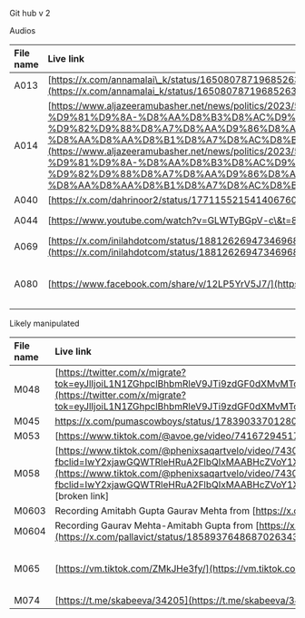 Git hub v 2

Audios

| File name | Live link | Archived link |
| :---- | :---- | :---- |
| A013 | [https://x.com/annamalai\_k/status/1650807871968526337?s=20](https://x.com/annamalai_k/status/1650807871968526337?s=20)  | [https://archive.ph/E8AXv](https://archive.ph/E8AXv)  |
| A014 | [https://www.aljazeeramubasher.net/news/politics/2023/5/22/%D8%AD%D9%85%D9%8A%D8%AF%D8%AA%D9%8A-%D9%81%D9%8A-%D8%AA%D8%B3%D8%AC%D9%8A%D9%84-%D8%B5%D9%88%D8%AA%D9%8A-%D9%82%D9%88%D8%A7%D8%AA%D9%86%D8%A7-%D9%84%D9%86-%D8%AA%D8%AA%D8%B1%D8%A7%D8%AC%D8%B9](https://www.aljazeeramubasher.net/news/politics/2023/5/22/%D8%AD%D9%85%D9%8A%D8%AF%D8%AA%D9%8A-%D9%81%D9%8A-%D8%AA%D8%B3%D8%AC%D9%8A%D9%84-%D8%B5%D9%88%D8%AA%D9%8A-%D9%82%D9%88%D8%A7%D8%AA%D9%86%D8%A7-%D9%84%D9%86-%D8%AA%D8%AA%D8%B1%D8%A7%D8%AC%D8%B9)  | [https://web.archive.org/web/20250616100828/https://www.aljazeeramubasher.net/news/politics/2023/5/22/%D8%AD%D9%85%D9%8A%D8%AF%D8%AA%D9%8A-%D9%81%D9%8A-%D8%AA%D8%B3%D8%AC%D9%8A%D9%84-%D8%B5%D9%88%D8%AA%D9%8A-%D9%82%D9%88%D8%A7%D8%AA%D9%86%D8%A7-%D9%84%D9%86-%D8%AA%D8%AA%D8%B1%D8%A7%D8%AC%D8%B9](https://web.archive.org/web/20250616100828/https://www.aljazeeramubasher.net/news/politics/2023/5/22/%D8%AD%D9%85%D9%8A%D8%AF%D8%AA%D9%8A-%D9%81%D9%8A-%D8%AA%D8%B3%D8%AC%D9%8A%D9%84-%D8%B5%D9%88%D8%AA%D9%8A-%D9%82%D9%88%D8%A7%D8%AA%D9%86%D8%A7-%D9%84%D9%86-%D8%AA%D8%AA%D8%B1%D8%A7%D8%AC%D8%B9)  |
| A040  | [https://x.com/dahrinoor2/status/1771155215414067603](https://x.com/dahrinoor2/status/1771155215414067603) | [https://archive.ph/wosXs](https://archive.ph/wosXs)  |
| A044  | [https://www.youtube.com/watch?v=GLWTyBGpV-c\&t=8s](https://www.youtube.com/watch?v=GLWTyBGpV-c&t=8s)  | [https://web.archive.org/web/20250613155008/https://www.youtube.com/watch?v=GLWTyBGpV-c\&t=8s](https://web.archive.org/web/20250613155008/https://www.youtube.com/watch?v=GLWTyBGpV-c&t=8s)  |
| A069   | [https://x.com/inilahdotcom/status/1881262694734696861?t=VXT7qe74kqDhykpuXMjnlw\&s=08](https://x.com/inilahdotcom/status/1881262694734696861?t=VXT7qe74kqDhykpuXMjnlw&s=08) | [https://archive.ph/QhI5x](https://archive.ph/QhI5x)  |
| A080  | [https://www.facebook.com/share/v/12LP5YrV5J7/](https://www.facebook.com/share/v/12LP5YrV5J7/)  | [https://web.archive.org/web/20250616094104/https://www.facebook.com/GrupoELDEBER/videos/969866158410455/?rdid=g5ZJ712zEOQnHY2s\&share\_url=https%3A%2F%2Fwww.facebook.com%2Fshare%2Fv%2F12LP5YrV5J7%2F](https://web.archive.org/web/20250616094104/https://www.facebook.com/GrupoELDEBER/videos/969866158410455/?rdid=g5ZJ712zEOQnHY2s&share_url=https%3A%2F%2Fwww.facebook.com%2Fshare%2Fv%2F12LP5YrV5J7%2F)  |

Likely manipulated

| File name | Live link | Archived link |
| :---- | :---- | :---- |
| M048   | [https://twitter.com/x/migrate?tok=eyJlIjoiL1N1ZGhpclBhbmRleV9JTi9zdGF0dXMvMTc5NDAxMTY2NDM0Nzc4MzI3MyIsInQiOjE3MTY2NTczOTB9bh9BZgFfYyigJ6cbfMCR%2FQ%3D%3D](https://twitter.com/x/migrate?tok=eyJlIjoiL1N1ZGhpclBhbmRleV9JTi9zdGF0dXMvMTc5NDAxMTY2NDM0Nzc4MzI3MyIsInQiOjE3MTY2NTczOTB9bh9BZgFfYyigJ6cbfMCR%2FQ%3D%3D)  | [https://web.archive.org/web/20240525171630/https://x.com/SudhirPandey\_IN/status/1794011664347783273](https://web.archive.org/web/20240525171630/https://x.com/SudhirPandey_IN/status/1794011664347783273)  |
| M045   | https://x.com/pumascowboys/status/1783903370128068631 | [https://archive.ph/EToPl](https://archive.ph/EToPl)  |
| M053  | [https://www.tiktok.com/@avoe.ge/video/7416729451733486856](https://www.tiktok.com/@avoe.ge/video/7416729451733486856)  | [https://web.archive.org/web/20250616095423/https://www.tiktok.com/@avoe.ge/video/7416729451733486856](https://web.archive.org/web/20250616095423/https://www.tiktok.com/@avoe.ge/video/7416729451733486856)  |
| M058   | [https://www.tiktok.com/@phenixsaqartvelo/video/7430815790217153800?fbclid=IwY2xjawGQWTRleHRuA2FlbQIxMAABHcZVoY1XEEmEwPUQPLPMMZKoHiLsQt\_sVFBYA9rQ70ESWfG11rW0o3x08A\_aem\_Ij8HCycL2YuQCTaI\_VRhaw](https://www.tiktok.com/@phenixsaqartvelo/video/7430815790217153800?fbclid=IwY2xjawGQWTRleHRuA2FlbQIxMAABHcZVoY1XEEmEwPUQPLPMMZKoHiLsQt_sVFBYA9rQ70ESWfG11rW0o3x08A_aem_Ij8HCycL2YuQCTaI_VRhaw)  \[broken link\]   |  |
| M0603 | Recording Amitabh Gupta Gaurav Mehta from [https://x.com/pallavict/status/1858937648687026343](https://x.com/pallavict/status/1858937648687026343)  | [https://archive.ph/XEwiR](https://archive.ph/XEwiR)  |
| M0604 | Recording Gaurav Mehta-Amitabh Gupta from [https://x.com/pallavict/status/1858937648687026343](https://x.com/pallavict/status/1858937648687026343)  | [https://archive.ph/XEwiR](https://archive.ph/XEwiR)  |
| M065  | [https://vm.tiktok.com/ZMkJHe3fy/](https://vm.tiktok.com/ZMkJHe3fy/)  | [https://web.archive.org/web/20250616100045/https://www.tiktok.com/@/video/7444243604521946424?\_r=1&\_d=secCgYIASAHKAESPgo8eOg7Jj%2FJ%2BwfOM6uJwlGpUzFXuDye32SHIxYy35ZikQ6mV%2By8pHV94bdqsjdHVtVGJFjWi%2FYBfJLqxwRvGgA%3D\&u\_code=dli7fdfjf5lbbm\&share\_item\_id=7444243604521946424\&timestamp=1733282242\&utm\_campaign=client\_share\&utm\_source=short\_fallback\&share\_app\_id=1233](https://web.archive.org/web/20250616100045/https://www.tiktok.com/@/video/7444243604521946424?_r=1&_d=secCgYIASAHKAESPgo8eOg7Jj%2FJ%2BwfOM6uJwlGpUzFXuDye32SHIxYy35ZikQ6mV%2By8pHV94bdqsjdHVtVGJFjWi%2FYBfJLqxwRvGgA%3D&u_code=dli7fdfjf5lbbm&share_item_id=7444243604521946424&timestamp=1733282242&utm_campaign=client_share&utm_source=short_fallback&share_app_id=1233)  |
| M074  | [https://t.me/skabeeva/34205](https://t.me/skabeeva/34205)  | [https://web.archive.org/web/20250616100216/https://t.me/skabeeva/34205](https://web.archive.org/web/20250616100216/https://t.me/skabeeva/34205)  |

